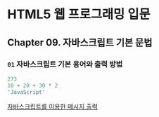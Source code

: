 # HTML5 웹 프로그래밍 입문

## Chapter 09. 자바스크립트 기본 문법

### `01` 자바스크립트 기본 용어와 출력 방법
```JavaScript
273
10 + 20 + 30 * 2
'JavaScript'
```
[자바스크립트를 이용한 메시지 출력](/helloworld/README.md)
